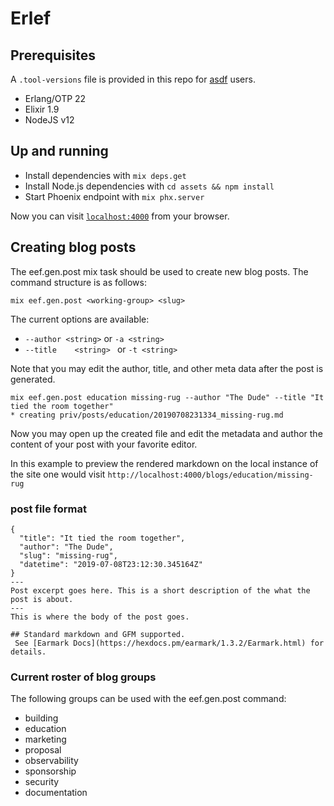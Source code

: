 # Erlef

## Prerequisites

 A `.tool-versions` file is provided in this repo for [asdf](https://asdf-vm.com/) users. 

 - Erlang/OTP 22
 - Elixir 1.9
 - NodeJS v12 

## Up and running

  * Install dependencies with `mix deps.get`
  * Install Node.js dependencies with `cd assets && npm install`
  * Start Phoenix endpoint with `mix phx.server`

Now you can visit [`localhost:4000`](http://localhost:4000) from your browser.

## Creating blog posts

The eef.gen.post mix task should be used to create new blog posts. The command structure is as follows:

`mix eef.gen.post <working-group> <slug>`

The current options are available:

- `--author <string>` or  `-a <string>`
- `--title    <string> ` or `-t <string>`

Note that you may edit the author, title, and other meta data after the post is generated.

```shell
mix eef.gen.post education missing-rug --author "The Dude" --title "It tied the room together"
* creating priv/posts/education/20190708231334_missing-rug.md
```
Now you may open up the created file and edit the metadata and author the content of your post with your favorite editor.

In this example to preview the rendered markdown on the local instance of the site one would visit
`http://localhost:4000/blogs/education/missing-rug`

### post file format

```
{
  "title": "It tied the room together",
  "author": "The Dude",
  "slug": "missing-rug",
  "datetime": "2019-07-08T23:12:30.345164Z"
}
---
Post excerpt goes here. This is a short description of the what the post is about.
---
This is where the body of the post goes. 

## Standard markdown and GFM supported.
 See [Earmark Docs](https://hexdocs.pm/earmark/1.3.2/Earmark.html) for details. 

```

### Current roster of blog groups

 The following groups can be used with the eef.gen.post command:

 - building 
 - education
 - marketing
 - proposal
 - observability
 - sponsorship
 - security
 - documentation
